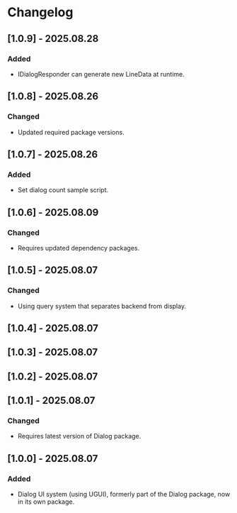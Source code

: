# Changelog

## [1.0.9] - 2025.08.28

### Added

- IDialogResponder can generate new LineData at runtime.

## [1.0.8] - 2025.08.26

### Changed

- Updated required package versions.

## [1.0.7] - 2025.08.26

### Added

- Set dialog count sample script.

## [1.0.6] - 2025.08.09

### Changed

- Requires updated dependency packages.

## [1.0.5] - 2025.08.07

### Changed

- Using query system that separates backend from display.

## [1.0.4] - 2025.08.07
## [1.0.3] - 2025.08.07
## [1.0.2] - 2025.08.07
## [1.0.1] - 2025.08.07

### Changed

* Requires latest version of Dialog package.

## [1.0.0] - 2025.08.07

### Added

* Dialog UI system (using UGUI), formerly part of the Dialog package, now in its own package.